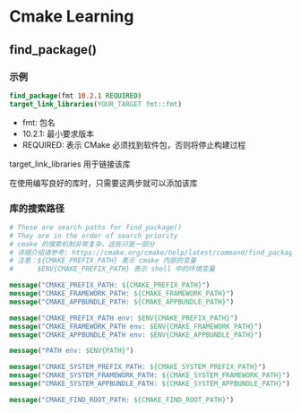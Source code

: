 # Cmake Learning

## find_package()

### 示例

```cmake
find_package(fmt 10.2.1 REQUIRED)
target_link_libraries(YOUR_TARGET fmt::fmt)
```

- fmt: 包名
- 10.2.1: 最小要求版本
- REQUIRED: 表示 CMake 必须找到软件包，否则将停止构建过程

target_link_libraries 用于链接该库

在使用编写良好的库时，只需要这两步就可以添加该库

### 库的搜索路径 

```cmake
# These are search paths for find_package()
# They are in the order of search priority
# cmake 的搜索机制非常复杂，这些只是一部分
# 详细介绍请参考: https://cmake.org/cmake/help/latest/command/find_package.html
# 注意：${CMAKE_PREFIX_PATH} 表示 cmake 内部的变量
#      $ENV{CMAKE_PREFIX_PATH} 表示 shell 中的环境变量

message("CMAKE_PREFIX_PATH: ${CMAKE_PREFIX_PATH}")
message("CMAKE_FRAMEWORK_PATH: ${CMAKE_FRAMEWORK_PATH}")
message("CMAKE_APPBUNDLE_PATH: ${CMAKE_APPBUNDLE_PATH}")

message("CMAKE_PREFIX_PATH env: $ENV{CMAKE_PREFIX_PATH}")
message("CMAKE_FRAMEWORK_PATH env: $ENV{CMAKE_FRAMEWORK_PATH}")
message("CMAKE_APPBUNDLE_PATH env: $ENV{CMAKE_APPBUNDLE_PATH}")

message("PATH env: $ENV{PATH}")

message("CMAKE_SYSTEM_PREFIX_PATH: ${CMAKE_SYSTEM_PREFIX_PATH}")
message("CMAKE_SYSTEM_FRAMEWORK_PATH: ${CMAKE_SYSTEM_FRAMEWORK_PATH}")
message("CMAKE_SYSTEM_APPBUNDLE_PATH: ${CMAKE_SYSTEM_APPBUNDLE_PATH}")

message("CMAKE_FIND_ROOT_PATH: ${CMAKE_FIND_ROOT_PATH}")
```

